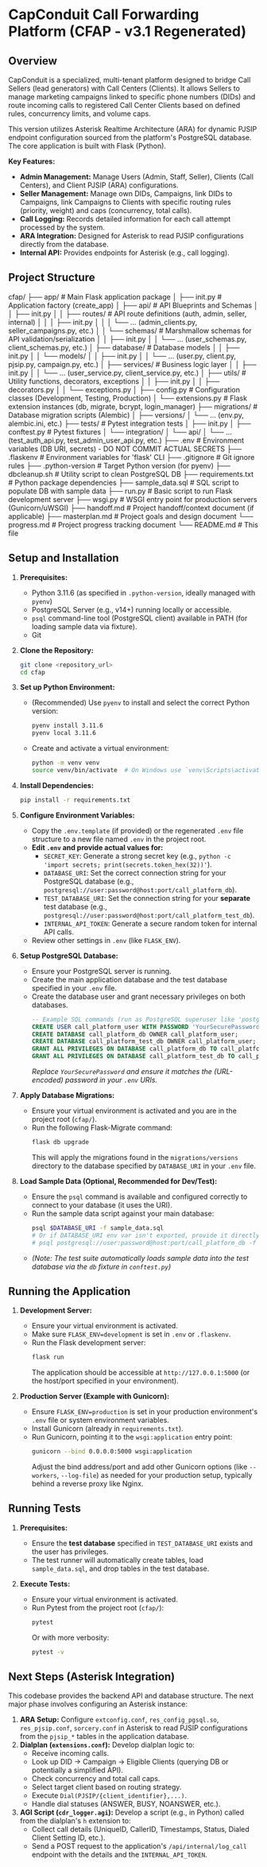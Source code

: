 # CapConduit Call Forwarding Platform (CFAP - v3.1 Regenerated)

## Overview

CapConduit is a specialized, multi-tenant platform designed to bridge Call Sellers (lead generators) with Call Centers (Clients). It allows Sellers to manage marketing campaigns linked to specific phone numbers (DIDs) and route incoming calls to registered Call Center Clients based on defined rules, concurrency limits, and volume caps.

This version utilizes Asterisk Realtime Architecture (ARA) for dynamic PJSIP endpoint configuration sourced from the platform's PostgreSQL database. The core application is built with Flask (Python).

**Key Features:**

*   **Admin Management:** Manage Users (Admin, Staff, Seller), Clients (Call Centers), and Client PJSIP (ARA) configurations.
*   **Seller Management:** Manage own DIDs, Campaigns, link DIDs to Campaigns, link Campaigns to Clients with specific routing rules (priority, weight) and caps (concurrency, total calls).
*   **Call Logging:** Records detailed information for each call attempt processed by the system.
*   **ARA Integration:** Designed for Asterisk to read PJSIP configurations directly from the database.
*   **Internal API:** Provides endpoints for Asterisk (e.g., call logging).

## Project Structure

cfap/
├── app/ # Main Flask application package
│ ├── init.py # Application factory (create_app)
│ ├── api/ # API Blueprints and Schemas
│ │ ├── init.py
│ │ ├── routes/ # API route definitions (auth, admin, seller, internal)
│ │ │ ├── init.py
│ │ │ └── ... (admin_clients.py, seller_campaigns.py, etc.)
│ │ └── schemas/ # Marshmallow schemas for API validation/serialization
│ │ ├── init.py
│ │ └── ... (user_schemas.py, client_schemas.py, etc.)
│ ├── database/ # Database models
│ │ ├── init.py
│ │ └── models/
│ │ ├── init.py
│ │ └── ... (user.py, client.py, pjsip.py, campaign.py, etc.)
│ ├── services/ # Business logic layer
│ │ ├── init.py
│ │ └── ... (user_service.py, client_service.py, etc.)
│ ├── utils/ # Utility functions, decorators, exceptions
│ │ ├── init.py
│ │ ├── decorators.py
│ │ └── exceptions.py
│ ├── config.py # Configuration classes (Development, Testing, Production)
│ └── extensions.py # Flask extension instances (db, migrate, bcrypt, login_manager)
├── migrations/ # Database migration scripts (Alembic)
│ ├── versions/
│ └── ... (env.py, alembic.ini, etc.)
├── tests/ # Pytest integration tests
│ ├── init.py
│ ├── conftest.py # Pytest fixtures
│ └── integration/
│ └── api/
│ └── ... (test_auth_api.py, test_admin_user_api.py, etc.)
├── .env # Environment variables (DB URI, secrets) - DO NOT COMMIT ACTUAL SECRETS
├── .flaskenv # Environment variables for 'flask' CLI
├── .gitignore # Git ignore rules
├── .python-version # Target Python version (for pyenv)
├── dbcleanup.sh # Utility script to clean PostgreSQL DB
├── requirements.txt # Python package dependencies
├── sample_data.sql # SQL script to populate DB with sample data
├── run.py # Basic script to run Flask development server
├── wsgi.py # WSGI entry point for production servers (Gunicorn/uWSGI)
├── handoff.md # Project handoff/context document (if applicable)
├── masterplan.md # Project goals and design document
└── progress.md # Project progress tracking document
└── README.md # This file

## Setup and Installation

1.  **Prerequisites:**
    *   Python 3.11.6 (as specified in `.python-version`, ideally managed with `pyenv`)
    *   PostgreSQL Server (e.g., v14+) running locally or accessible.
    *   `psql` command-line tool (PostgreSQL client) available in PATH (for loading sample data via fixture).
    *   Git

2.  **Clone the Repository:**
    ```bash
    git clone <repository_url>
    cd cfap
    ```

3.  **Set up Python Environment:**
    *   (Recommended) Use `pyenv` to install and select the correct Python version:
        ```bash
        pyenv install 3.11.6
        pyenv local 3.11.6
        ```
    *   Create and activate a virtual environment:
        ```bash
        python -m venv venv
        source venv/bin/activate  # On Windows use `venv\Scripts\activate`
        ```

4.  **Install Dependencies:**
    ```bash
    pip install -r requirements.txt
    ```

5.  **Configure Environment Variables:**
    *   Copy the `.env.template` (if provided) or the regenerated `.env` file structure to a new file named `.env` in the project root.
    *   **Edit `.env` and provide actual values for:**
        *   `SECRET_KEY`: Generate a strong secret key (e.g., `python -c 'import secrets; print(secrets.token_hex(32))'`).
        *   `DATABASE_URI`: Set the correct connection string for your PostgreSQL database (e.g., `postgresql://user:password@host:port/call_platform_db`).
        *   `TEST_DATABASE_URI`: Set the connection string for your **separate** test database (e.g., `postgresql://user:password@host:port/call_platform_test_db`).
        *   `INTERNAL_API_TOKEN`: Generate a secure random token for internal API calls.
    *   Review other settings in `.env` (like `FLASK_ENV`).

6.  **Setup PostgreSQL Database:**
    *   Ensure your PostgreSQL server is running.
    *   Create the main application database and the test database specified in your `.env` file.
    *   Create the database user and grant necessary privileges on both databases.
        ```sql
        -- Example SQL commands (run as PostgreSQL superuser like 'postgres')
        CREATE USER call_platform_user WITH PASSWORD 'YourSecurePassword';
        CREATE DATABASE call_platform_db OWNER call_platform_user;
        CREATE DATABASE call_platform_test_db OWNER call_platform_user;
        GRANT ALL PRIVILEGES ON DATABASE call_platform_db TO call_platform_user;
        GRANT ALL PRIVILEGES ON DATABASE call_platform_test_db TO call_platform_user;
        ```
        *Replace `YourSecurePassword` and ensure it matches the (URL-encoded) password in your `.env` URIs.*

7.  **Apply Database Migrations:**
    *   Ensure your virtual environment is activated and you are in the project root (`cfap/`).
    *   Run the following Flask-Migrate command:
        ```bash
        flask db upgrade
        ```
        This will apply the migrations found in the `migrations/versions` directory to the database specified by `DATABASE_URI` in your `.env` file.

8.  **Load Sample Data (Optional, Recommended for Dev/Test):**
    *   Ensure the `psql` command is available and configured correctly to connect to your database (it uses the URI).
    *   Run the sample data script against your main database:
        ```bash
        psql $DATABASE_URI -f sample_data.sql
        # Or if DATABASE_URI env var isn't exported, provide it directly:
        # psql postgresql://user:password@host:port/call_platform_db -f sample_data.sql
        ```
    *   *(Note: The test suite automatically loads sample data into the test database via the `db` fixture in `conftest.py`)*

## Running the Application

1.  **Development Server:**
    *   Ensure your virtual environment is activated.
    *   Make sure `FLASK_ENV=development` is set in `.env` or `.flaskenv`.
    *   Run the Flask development server:
        ```bash
        flask run
        ```
        The application should be accessible at `http://127.0.0.1:5000` (or the host/port specified in your environment).

2.  **Production Server (Example with Gunicorn):**
    *   Ensure `FLASK_ENV=production` is set in your production environment's `.env` file or system environment variables.
    *   Install Gunicorn (already in `requirements.txt`).
    *   Run Gunicorn, pointing it to the `wsgi:application` entry point:
        ```bash
        gunicorn --bind 0.0.0.0:5000 wsgi:application
        ```
        Adjust the bind address/port and add other Gunicorn options (like `--workers`, `--log-file`) as needed for your production setup, typically behind a reverse proxy like Nginx.

## Running Tests

1.  **Prerequisites:**
    *   Ensure the **test database** specified in `TEST_DATABASE_URI` exists and the user has privileges.
    *   The test runner will automatically create tables, load `sample_data.sql`, and drop tables in the test database.

2.  **Execute Tests:**
    *   Ensure your virtual environment is activated.
    *   Run Pytest from the project root (`cfap/`):
        ```bash
        pytest
        ```
        Or with more verbosity:
        ```bash
        pytest -v
        ```

## Next Steps (Asterisk Integration)

This codebase provides the backend API and database structure. The next major phase involves configuring an Asterisk instance:

1.  **ARA Setup:** Configure `extconfig.conf`, `res_config_pgsql.so`, `res_pjsip.conf`, `sorcery.conf` in Asterisk to read PJSIP configurations from the `pjsip_*` tables in the application database.
2.  **Dialplan (`extensions.conf`):** Develop dialplan logic to:
    *   Receive incoming calls.
    *   Look up DID -> Campaign -> Eligible Clients (querying DB or potentially a simplified API).
    *   Check concurrency and total call caps.
    *   Select target client based on routing strategy.
    *   Execute `Dial(PJSIP/{client_identifier},...)`.
    *   Handle dial statuses (ANSWER, BUSY, NOANSWER, etc.).
3.  **AGI Script (`cdr_logger.agi`):** Develop a script (e.g., in Python) called from the dialplan's `h` extension to:
    *   Collect call details (UniqueID, CallerID, Timestamps, Status, Dialed Client Setting ID, etc.).
    *   Send a POST request to the application's `/api/internal/log_call` endpoint with the details and the `INTERNAL_API_TOKEN`.

